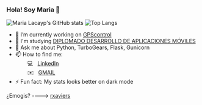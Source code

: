 <!--
**dwimLacayo/dwimLacayo** is a ✨ _special_ ✨ repository because its `README.md` (this file) appears on your GitHub profile.
-->

### Hola! Soy Maria 👋

![Maria Lacayp's GitHub stats](https://github-readme-stats.vercel.app/api?username=mglacayo07&show_icons=true&count_private=true&theme=radical)
![Top Langs](https://github-readme-stats.vercel.app/api/top-langs/?username=mglacayo07&layout=compact&show_icons=true&count_private=true&theme=radical)


- 🔭 I’m currently working on [GPScontrol](https://rastreogpscontrol.com.mx/)
- 🌱 I'm studying [DIPLOMADO DESARROLLO DE APLICACIONES MÓVILES](http://ioslab.ingenieria.unam.mx/diplomado.html)
- 💬 Ask me about Python, TurboGears, Flask, Gunicorn
- 📫 How to find me:<br>
&nbsp;&nbsp;&nbsp;&nbsp;&nbsp;&nbsp;&nbsp;&nbsp;:computer:&nbsp;&nbsp; [LinkedIn](https://www.linkedin.com/)<br>
&nbsp;&nbsp;&nbsp;&nbsp;&nbsp;&nbsp;&nbsp;&nbsp;:envelope:&nbsp;&nbsp; [GMAIL](mailto:mg.lacayo07@gmail.com)
- ⚡ Fun fact: My stats looks better on dark mode


¿Emogis? ----> [rxaviers](https://gist.github.com/rxaviers/7360908)<br>
